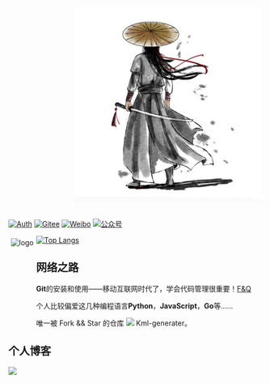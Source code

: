 <p><a href="https://github.com/likoosong"><img src="./images/logo202400.png" align="right" /></a>
</p>

<img src="https://cdn.jsdelivr.net/gh/eryajf/tu@main/img/image_20240420_214408.gif" width="800"  height="3">

[![Auth](https://img.shields.io/badge/Auth-likoosong-ff69b4?logo=github)](https://github.com/likoosong) [![Gitee](https://img.shields.io/badge/Gitee-szbin-green?logo=gitee)](https://gitee.com/likoosong) [![Weibo](https://img.shields.io/badge/微博-雁过无声song-8A2BE2?logo=Weibo)](https://www.weibo.com/u/1495375454) [![公众号](https://img.shields.io/badge/公众号-雁过无声song-blue?logo=Wechat)](https://weixin.qq.com)  

<img src="https://github-readme-stats.vercel.app/api?username=likoosong&show_icons=true" alt="logo" height="160" align="left" style="margin: 5px; margin-bottom: 20px;" />

[![Top Langs](https://github-readme-stats.vercel.app/api/top-langs/?username=likoosong&layout=compact)](https://github.com/likoosong/github-readme-stats) 




## 网络之路

**Git**的安装和使用——移动互联网时代了，学会代码管理很重要！[F&Q](./git/关于git命令行使用的一些问题.md)

个人比较偏爱这几种编程语言**Python**，**JavaScript**，**Go**等......

唯一被 Fork && Star 的仓库 [![](https://img.shields.io/github/stars/likoosong/kml_generater.svg)](https://github.com/likoosong/kml_generater) Kml-generater。

## 个人博客

[![](https://img.shields.io/badge/博客-likoosong-blue)](https://likoosong.github.io)

